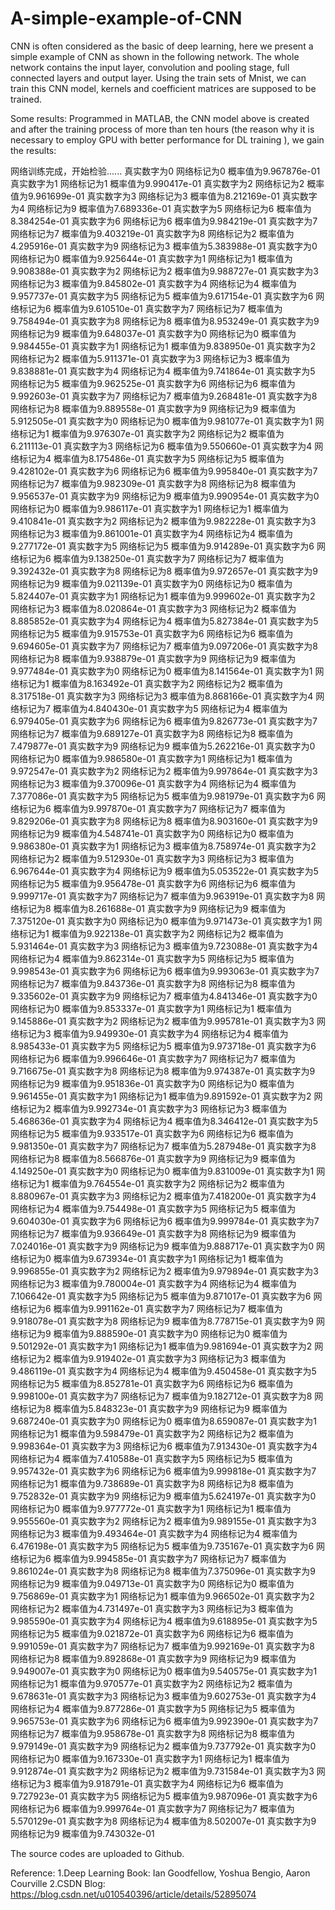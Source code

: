# A-simple-example-of-CNN
CNN is often considered as the basic of deep learning, here we present a simple example of CNN as shown in the following network. The whole network contains the input layer, convolution and pooling stage, full connected layers and output layer. Using the train sets of Mnist, we can train this CNN model, kernels and coefficient matrices are supposed to be trained.

Some results:
Programmed in MATLAB, the CNN model above is created and after the training process of more than ten hours (the reason why it is necessary to employ GPU with better performance for DL training ), we gain the results:

网络训练完成，开始检验......
真实数字为0  网络标记为0  概率值为9.967876e-01 
真实数字为1  网络标记为1  概率值为9.990417e-01 
真实数字为2  网络标记为2  概率值为9.961699e-01 
真实数字为3  网络标记为3  概率值为8.212169e-01 
真实数字为4  网络标记为9  概率值为7.689336e-01 
真实数字为5  网络标记为6  概率值为8.384254e-01 
真实数字为6  网络标记为6  概率值为9.984219e-01 
真实数字为7  网络标记为7  概率值为9.403219e-01 
真实数字为8  网络标记为2  概率值为4.295916e-01 
真实数字为9  网络标记为3  概率值为5.383988e-01 
真实数字为0  网络标记为0  概率值为9.925644e-01 
真实数字为1  网络标记为1  概率值为9.908388e-01 
真实数字为2  网络标记为2  概率值为9.988727e-01 
真实数字为3  网络标记为3  概率值为9.845802e-01 
真实数字为4  网络标记为4  概率值为9.957737e-01 
真实数字为5  网络标记为5  概率值为9.617154e-01 
真实数字为6  网络标记为6  概率值为9.610510e-01 
真实数字为7  网络标记为7  概率值为9.758494e-01 
真实数字为8  网络标记为8  概率值为8.953249e-01 
真实数字为9  网络标记为9  概率值为9.648037e-01 
真实数字为0  网络标记为0  概率值为9.984455e-01 
真实数字为1  网络标记为1  概率值为9.838950e-01 
真实数字为2  网络标记为2  概率值为5.911371e-01 
真实数字为3  网络标记为3  概率值为9.838881e-01 
真实数字为4  网络标记为4  概率值为9.741864e-01 
真实数字为5  网络标记为5  概率值为9.962525e-01 
真实数字为6  网络标记为6  概率值为9.992603e-01 
真实数字为7  网络标记为7  概率值为9.268481e-01 
真实数字为8  网络标记为8  概率值为9.889558e-01 
真实数字为9  网络标记为9  概率值为5.912505e-01 
真实数字为0  网络标记为0  概率值为9.981077e-01 
真实数字为1  网络标记为1  概率值为9.976307e-01 
真实数字为2  网络标记为2  概率值为6.211113e-01 
真实数字为3  网络标记为6  概率值为9.550660e-01 
真实数字为4  网络标记为4  概率值为8.175486e-01 
真实数字为5  网络标记为5  概率值为9.428102e-01 
真实数字为6  网络标记为6  概率值为9.995840e-01 
真实数字为7  网络标记为7  概率值为9.982309e-01 
真实数字为8  网络标记为8  概率值为9.956537e-01 
真实数字为9  网络标记为9  概率值为9.990954e-01 
真实数字为0  网络标记为0  概率值为9.986117e-01 
真实数字为1  网络标记为1  概率值为9.410841e-01 
真实数字为2  网络标记为2  概率值为9.982228e-01 
真实数字为3  网络标记为3  概率值为9.861001e-01 
真实数字为4  网络标记为4  概率值为9.277172e-01 
真实数字为5  网络标记为5  概率值为9.914289e-01 
真实数字为6  网络标记为6  概率值为9.138250e-01 
真实数字为7  网络标记为7  概率值为9.392432e-01 
真实数字为8  网络标记为8  概率值为9.972657e-01 
真实数字为9  网络标记为9  概率值为9.021139e-01 
真实数字为0  网络标记为0  概率值为5.824407e-01 
真实数字为1  网络标记为1  概率值为9.999602e-01 
真实数字为2  网络标记为3  概率值为8.020864e-01 
真实数字为3  网络标记为2  概率值为8.885852e-01 
真实数字为4  网络标记为4  概率值为5.827384e-01 
真实数字为5  网络标记为5  概率值为9.915753e-01 
真实数字为6  网络标记为6  概率值为9.694605e-01 
真实数字为7  网络标记为7  概率值为9.097206e-01 
真实数字为8  网络标记为8  概率值为9.938879e-01 
真实数字为9  网络标记为9  概率值为9.977484e-01 
真实数字为0  网络标记为0  概率值为8.141564e-01 
真实数字为1  网络标记为1  概率值为8.163492e-01 
真实数字为2  网络标记为2  概率值为8.317518e-01 
真实数字为3  网络标记为3  概率值为8.868166e-01 
真实数字为4  网络标记为7  概率值为4.840430e-01 
真实数字为5  网络标记为4  概率值为6.979405e-01 
真实数字为6  网络标记为6  概率值为9.826773e-01 
真实数字为7  网络标记为7  概率值为9.689127e-01 
真实数字为8  网络标记为8  概率值为7.479877e-01 
真实数字为9  网络标记为9  概率值为5.262216e-01 
真实数字为0  网络标记为0  概率值为9.986580e-01 
真实数字为1  网络标记为1  概率值为9.972547e-01 
真实数字为2  网络标记为2  概率值为9.997864e-01 
真实数字为3  网络标记为3  概率值为9.370096e-01 
真实数字为4  网络标记为4  概率值为7.377086e-01 
真实数字为5  网络标记为5  概率值为9.981979e-01 
真实数字为6  网络标记为6  概率值为9.997870e-01 
真实数字为7  网络标记为7  概率值为9.829206e-01 
真实数字为8  网络标记为8  概率值为8.903160e-01 
真实数字为9  网络标记为9  概率值为4.548741e-01 
真实数字为0  网络标记为0  概率值为9.986380e-01 
真实数字为1  网络标记为3  概率值为8.758974e-01 
真实数字为2  网络标记为2  概率值为9.512930e-01 
真实数字为3  网络标记为3  概率值为6.967644e-01 
真实数字为4  网络标记为9  概率值为5.053522e-01 
真实数字为5  网络标记为5  概率值为9.956478e-01 
真实数字为6  网络标记为6  概率值为9.999717e-01 
真实数字为7  网络标记为7  概率值为9.963919e-01 
真实数字为8  网络标记为8  概率值为8.261688e-01 
真实数字为9  网络标记为9  概率值为7.375120e-01 
真实数字为0  网络标记为0  概率值为9.971473e-01 
真实数字为1  网络标记为1  概率值为9.922138e-01 
真实数字为2  网络标记为2  概率值为5.931464e-01 
真实数字为3  网络标记为3  概率值为9.723088e-01 
真实数字为4  网络标记为4  概率值为9.862314e-01 
真实数字为5  网络标记为5  概率值为9.998543e-01 
真实数字为6  网络标记为6  概率值为9.993063e-01 
真实数字为7  网络标记为7  概率值为9.843736e-01 
真实数字为8  网络标记为8  概率值为9.335602e-01 
真实数字为9  网络标记为7  概率值为4.841346e-01 
真实数字为0  网络标记为0  概率值为9.853337e-01 
真实数字为1  网络标记为1  概率值为9.145886e-01 
真实数字为2  网络标记为2  概率值为9.995781e-01 
真实数字为3  网络标记为3  概率值为9.949930e-01 
真实数字为4  网络标记为4  概率值为8.985433e-01 
真实数字为5  网络标记为5  概率值为9.973718e-01 
真实数字为6  网络标记为6  概率值为9.996646e-01 
真实数字为7  网络标记为7  概率值为9.716675e-01 
真实数字为8  网络标记为8  概率值为9.974387e-01 
真实数字为9  网络标记为9  概率值为9.951836e-01 
真实数字为0  网络标记为0  概率值为9.961455e-01 
真实数字为1  网络标记为1  概率值为9.891592e-01 
真实数字为2  网络标记为2  概率值为9.992734e-01 
真实数字为3  网络标记为3  概率值为5.468636e-01 
真实数字为4  网络标记为4  概率值为8.346412e-01 
真实数字为5  网络标记为5  概率值为9.933517e-01 
真实数字为6  网络标记为6  概率值为9.981350e-01 
真实数字为7  网络标记为7  概率值为5.287948e-01 
真实数字为8  网络标记为8  概率值为8.566876e-01 
真实数字为9  网络标记为9  概率值为4.149250e-01 
真实数字为0  网络标记为0  概率值为9.831009e-01 
真实数字为1  网络标记为1  概率值为9.764554e-01 
真实数字为2  网络标记为2  概率值为8.880967e-01 
真实数字为3  网络标记为2  概率值为7.418200e-01 
真实数字为4  网络标记为4  概率值为9.754498e-01 
真实数字为5  网络标记为5  概率值为9.604030e-01 
真实数字为6  网络标记为6  概率值为9.999784e-01 
真实数字为7  网络标记为7  概率值为9.936649e-01 
真实数字为8  网络标记为9  概率值为7.024016e-01 
真实数字为9  网络标记为9  概率值为9.888717e-01 
真实数字为0  网络标记为0  概率值为9.673934e-01 
真实数字为1  网络标记为1  概率值为9.996855e-01 
真实数字为2  网络标记为2  概率值为9.979894e-01 
真实数字为3  网络标记为3  概率值为9.780004e-01 
真实数字为4  网络标记为4  概率值为7.106642e-01 
真实数字为5  网络标记为5  概率值为9.871017e-01 
真实数字为6  网络标记为6  概率值为9.991162e-01 
真实数字为7  网络标记为7  概率值为9.918078e-01 
真实数字为8  网络标记为9  概率值为8.778715e-01 
真实数字为9  网络标记为9  概率值为9.888590e-01 
真实数字为0  网络标记为0  概率值为9.501292e-01 
真实数字为1  网络标记为1  概率值为9.981694e-01 
真实数字为2  网络标记为2  概率值为9.919402e-01 
真实数字为3  网络标记为3  概率值为9.486119e-01 
真实数字为4  网络标记为4  概率值为9.450458e-01 
真实数字为5  网络标记为5  概率值为8.852781e-01 
真实数字为6  网络标记为6  概率值为9.998100e-01 
真实数字为7  网络标记为7  概率值为9.182712e-01 
真实数字为8  网络标记为8  概率值为5.848323e-01 
真实数字为9  网络标记为9  概率值为9.687240e-01 
真实数字为0  网络标记为0  概率值为8.659087e-01 
真实数字为1  网络标记为1  概率值为9.598479e-01 
真实数字为2  网络标记为2  概率值为9.998364e-01 
真实数字为3  网络标记为6  概率值为7.913430e-01 
真实数字为4  网络标记为4  概率值为7.410588e-01 
真实数字为5  网络标记为5  概率值为9.957432e-01 
真实数字为6  网络标记为6  概率值为9.999818e-01 
真实数字为7  网络标记为1  概率值为9.738689e-01 
真实数字为8  网络标记为8  概率值为9.752832e-01 
真实数字为9  网络标记为9  概率值为5.624197e-01 
真实数字为0  网络标记为0  概率值为9.977772e-01 
真实数字为1  网络标记为1  概率值为9.955560e-01 
真实数字为2  网络标记为2  概率值为9.989155e-01 
真实数字为3  网络标记为3  概率值为9.493464e-01 
真实数字为4  网络标记为4  概率值为6.476198e-01 
真实数字为5  网络标记为5  概率值为9.735167e-01 
真实数字为6  网络标记为6  概率值为9.994585e-01 
真实数字为7  网络标记为7  概率值为9.861024e-01 
真实数字为8  网络标记为8  概率值为7.375096e-01 
真实数字为9  网络标记为9  概率值为9.049713e-01 
真实数字为0  网络标记为0  概率值为9.756869e-01 
真实数字为1  网络标记为1  概率值为9.966502e-01 
真实数字为2  网络标记为2  概率值为4.731497e-01 
真实数字为3  网络标记为3  概率值为9.985590e-01 
真实数字为4  网络标记为4  概率值为9.618895e-01 
真实数字为5  网络标记为5  概率值为9.021872e-01 
真实数字为6  网络标记为6  概率值为9.991059e-01 
真实数字为7  网络标记为7  概率值为9.992169e-01 
真实数字为8  网络标记为8  概率值为9.892868e-01 
真实数字为9  网络标记为9  概率值为9.949007e-01 
真实数字为0  网络标记为0  概率值为9.540575e-01 
真实数字为1  网络标记为1  概率值为9.970577e-01 
真实数字为2  网络标记为2  概率值为9.678631e-01 
真实数字为3  网络标记为3  概率值为9.602753e-01 
真实数字为4  网络标记为4  概率值为9.877286e-01 
真实数字为5  网络标记为5  概率值为9.965753e-01 
真实数字为6  网络标记为6  概率值为9.992390e-01 
真实数字为7  网络标记为7  概率值为9.958678e-01 
真实数字为8  网络标记为8  概率值为9.979149e-01 
真实数字为9  网络标记为2  概率值为9.737792e-01 
真实数字为0  网络标记为0  概率值为9.167330e-01 
真实数字为1  网络标记为1  概率值为9.912874e-01 
真实数字为2  网络标记为2  概率值为9.731584e-01 
真实数字为3  网络标记为3  概率值为9.918791e-01 
真实数字为4  网络标记为6  概率值为9.727923e-01 
真实数字为5  网络标记为5  概率值为9.987096e-01 
真实数字为6  网络标记为6  概率值为9.999764e-01 
真实数字为7  网络标记为7  概率值为5.570129e-01 
真实数字为8  网络标记为4  概率值为8.502007e-01 
真实数字为9  网络标记为9  概率值为9.743032e-01 


The source codes are uploaded to Github.

Reference:
1.Deep Learning Book: Ian Goodfellow, Yoshua Bengio, Aaron Courville
2.CSDN Blog: https://blog.csdn.net/u010540396/article/details/52895074
